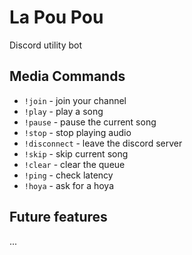 # La Pou Pou
Discord utility bot

## Media Commands
- `!join` - join your channel
- `!play` - play a song
- `!pause` - pause the current song
- `!stop` - stop playing audio
- `!disconnect` - leave the discord server
- `!skip` - skip current song
- `!clear` - clear the queue
- `!ping` - check latency
- `!hoya` - ask for a hoya

## Future features
...
